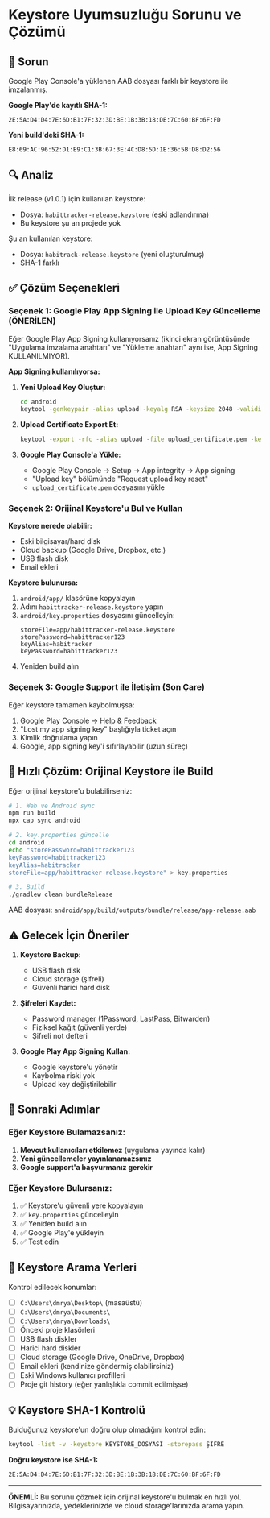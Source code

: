 # Keystore Uyumsuzluğu Sorunu ve Çözümü

## 🔴 Sorun

Google Play Console'a yüklenen AAB dosyası farklı bir keystore ile imzalanmış.

**Google Play'de kayıtlı SHA-1:**
```
2E:5A:D4:D4:7E:6D:B1:7F:32:3D:BE:1B:3B:18:DE:7C:60:BF:6F:FD
```

**Yeni build'deki SHA-1:**
```
E8:69:AC:96:52:D1:E9:C1:3B:67:3E:4C:D8:5D:1E:36:5B:D8:D2:56
```

## 🔍 Analiz

İlk release (v1.0.1) için kullanılan keystore:
- Dosya: `habittracker-release.keystore` (eski adlandırma)
- Bu keystore şu an projede yok

Şu an kullanılan keystore:
- Dosya: `habitrack-release.keystore` (yeni oluşturulmuş)
- SHA-1 farklı

## ✅ Çözüm Seçenekleri

### Seçenek 1: Google Play App Signing ile Upload Key Güncelleme (ÖNERİLEN)

Eğer Google Play App Signing kullanıyorsanız (ikinci ekran görüntüsünde "Uygulama imzalama anahtarı" ve "Yükleme anahtarı" aynı ise, App Signing KULLANILMIYOR).

**App Signing kullanılıyorsa:**

1. **Yeni Upload Key Oluştur:**
   ```bash
   cd android
   keytool -genkeypair -alias upload -keyalg RSA -keysize 2048 -validity 9125 -keystore habitrack-new-upload.keystore
   ```

2. **Upload Certificate Export Et:**
   ```bash
   keytool -export -rfc -alias upload -file upload_certificate.pem -keystore habitrack-new-upload.keystore
   ```

3. **Google Play Console'a Yükle:**
   - Google Play Console → Setup → App integrity → App signing
   - "Upload key" bölümünde "Request upload key reset"
   - `upload_certificate.pem` dosyasını yükle

### Seçenek 2: Orijinal Keystore'u Bul ve Kullan

**Keystore nerede olabilir:**
- Eski bilgisayar/hard disk
- Cloud backup (Google Drive, Dropbox, etc.)
- USB flash disk
- Email ekleri

**Keystore bulunursa:**
1. `android/app/` klasörüne kopyalayın
2. Adını `habittracker-release.keystore` yapın
3. `android/key.properties` dosyasını güncelleyin:
   ```properties
   storeFile=app/habittracker-release.keystore
   storePassword=habittracker123
   keyAlias=habitracker
   keyPassword=habittracker123
   ```
4. Yeniden build alın

### Seçenek 3: Google Support ile İletişim (Son Çare)

Eğer keystore tamamen kaybolmuşsa:

1. Google Play Console → Help & Feedback
2. "Lost my app signing key" başlığıyla ticket açın
3. Kimlik doğrulama yapın
4. Google, app signing key'i sıfırlayabilir (uzun süreç)

## 🚀 Hızlı Çözüm: Orijinal Keystore ile Build

Eğer orijinal keystore'u bulabilirseniz:

```bash
# 1. Web ve Android sync
npm run build
npx cap sync android

# 2. key.properties güncelle
cd android
echo "storePassword=habittracker123
keyPassword=habittracker123
keyAlias=habitracker
storeFile=app/habittracker-release.keystore" > key.properties

# 3. Build
./gradlew clean bundleRelease
```

AAB dosyası: `android/app/build/outputs/bundle/release/app-release.aab`

## ⚠️ Gelecek İçin Öneriler

1. **Keystore Backup:**
   - USB flash disk
   - Cloud storage (şifreli)
   - Güvenli harici hard disk

2. **Şifreleri Kaydet:**
   - Password manager (1Password, LastPass, Bitwarden)
   - Fiziksel kağıt (güvenli yerde)
   - Şifreli not defteri

3. **Google Play App Signing Kullan:**
   - Google keystore'u yönetir
   - Kaybolma riski yok
   - Upload key değiştirilebilir

## 📝 Sonraki Adımlar

### Eğer Keystore Bulamazsanız:

1. **Mevcut kullanıcıları etkilemez** (uygulama yayında kalır)
2. **Yeni güncellemeler yayınlanamazsınız**
3. **Google support'a başvurmanız gerekir**

### Eğer Keystore Bulursanız:

1. ✅ Keystore'u güvenli yere kopyalayın
2. ✅ `key.properties` güncelleyin
3. ✅ Yeniden build alın
4. ✅ Google Play'e yükleyin
5. ✅ Test edin

## 🔑 Keystore Arama Yerleri

Kontrol edilecek konumlar:
- [ ] `C:\Users\dmrya\Desktop\` (masaüstü)
- [ ] `C:\Users\dmrya\Documents\`
- [ ] `C:\Users\dmrya\Downloads\`
- [ ] Önceki proje klasörleri
- [ ] USB flash diskler
- [ ] Harici hard diskler
- [ ] Cloud storage (Google Drive, OneDrive, Dropbox)
- [ ] Email ekleri (kendinize göndermiş olabilirsiniz)
- [ ] Eski Windows kullanıcı profilleri
- [ ] Proje git history (eğer yanlışlıkla commit edilmişse)

## 💡 Keystore SHA-1 Kontrolü

Bulduğunuz keystore'un doğru olup olmadığını kontrol edin:

```bash
keytool -list -v -keystore KEYSTORE_DOSYASI -storepass ŞIFRE
```

**Doğru keystore ise SHA-1:**
```
2E:5A:D4:D4:7E:6D:B1:7F:32:3D:BE:1B:3B:18:DE:7C:60:BF:6F:FD
```

---

**ÖNEMLİ:** Bu sorunu çözmek için orijinal keystore'u bulmak en hızlı yol. Bilgisayarınızda, yedeklerinizde ve cloud storage'larınızda arama yapın.
